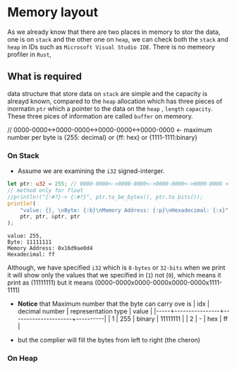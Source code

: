 # Memory layout

As we already know that there are two places in memory to stor the data, one is
on `stack` and the other one on `heap`, we can check both the `stack` and
`heap` in IDs such as `Microsoft Visual Studio IDE`. There is no memeory profiler in `Rust`,

## What is required

data structure that store data on `stack` are simple and the capacity is
alreayd known, compared to the `heap` allocation which has three pieces of
inormatin `ptr` which a pointer to the data on the `heap` , `length`
`capacity`. These three pices of information are called `buffer` on memeory.

// 0000-0000<->0000-0000<->0000-0000<->0000-0000 <- maximum number per byte is {255: decimal} or {ff: hex} or {1111-1111:binary}

### On Stack
- Assume we are examining the `i32` signed-interger.
```rust
let ptr: u32 = 255; // 0000-0000<->0000-0000<->0000-0000<->0000-0000 <- maximum number per byte is {255: decimal} or {ff: hex} or {1111-1111:binary}
// method only for float
//println!("{:#?}-> {:#?}", ptr.to_be_bytes(), ptr.to_bits());
println!(
    "value: {}, \nByte: {:b}\nMemory Address: {:p}\nHexadecimal: {:x}",
    ptr, ptr, &ptr, ptr
);
```

```shell
value: 255,
Byte: 11111111
Memory Address: 0x16d9ae0d4
Hexadecimal: ff

```

Although, we have specified `i32` which is `8-bytes` or `32-bits` when we print
it will show only the values that we specified in (`1`) not (`0`), which means
it print as (11111111) but it means (0000-0000x0000-0000x0000-0000x1111-1111)

- **Notice** that Maximum number that the byte can carry ove is
| idx | decimal number | representation type | value    |
|-----+----------------+---------------------+----------|
| 1   | 255            | binary              | 11111111 |
| 2   | -              | hex                 | ff       |

- but the complier will fill the bytes from left to right (the cheron)


### On Heap
